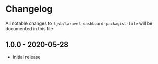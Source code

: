 # Changelog

All notable changes to `tjvb/laravel-dashboard-packagist-tile` will be documented in this file

## 1.0.0 - 2020-05-28

- initial release
